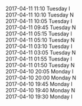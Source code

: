 2017-04-11 11:10 Tuesday  I  
2017-04-11 10:10 Tuesday  N  
2017-04-11 10:05 Tuesday  I  
2017-04-11 09:45 Tuesday  N  
2017-04-11 05:15 Tuesday  I  
2017-04-11 05:10 Tuesday  N  
2017-04-11 03:10 Tuesday  I  
2017-04-11 03:05 Tuesday  N  
2017-04-11 01:55 Tuesday  I  
2017-04-11 01:50 Tuesday  N  
2017-04-10 20:05 Monday  I  
2017-04-10 20:00 Monday  N  
2017-04-10 19:45 Monday  I  
2017-04-10 19:40 Monday  N  
2017-04-10 19:30 Monday  I  
